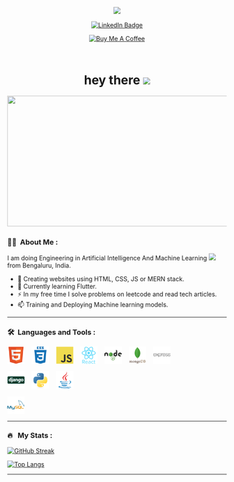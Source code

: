 <p align="center"><img src="https://media.giphy.com/media/M9gbBd9nbDrOTu1Mqx/giphy.gif" width="100"/></p>
<p align="center">
<a href="https://www.linkedin.com/in/amisha-jethmalani-027865223/"><img src="https://img.shields.io/badge/LinkedIn-blue?style=for-the-badge&logo=linkedin&logoColor=white" alt="LinkedIn Badge"></a>
</p>
<p align="center">
<a href="https://www.buymeacoffee.com/Amishaj25" target="_blank"><img src="https://cdn.buymeacoffee.com/buttons/default-orange.png" alt="Buy Me A Coffee" height="41" width="174"></a>
</p>
<p align="center"><img src="https://komarev.com/ghpvc/?username=Amishaj25&style=flat-square&color=blue" alt=""></p>

<h1 align="center">hey there <img src="https://media.giphy.com/media/hvRJCLFzcasrR4ia7z/giphy.gif" width="40"></h1>


<p align="center"><img src="https://media.giphy.com/media/dWesBcTLavkZuG35MI/giphy.gif" width="600" height="300"  /></p>

### :man_technologist: &nbsp;About Me :

I am doing Engineering in Artificial Intelligence And Machine Learning <img src="https://media.giphy.com/media/WUlplcMpOCEmTGBtBW/giphy.gif" width="30"> from Bengaluru, India.

- 🔭 Creating websites using HTML, CSS, JS or MERN stack.
- 🌱 Currently learning Flutter.
- ⚡ In my free time I solve problems on leetcode and read tech articles.
- 📫 Training and Deploying Machine learning models.

---

### 🛠 &nbsp;Languages and Tools :

<p>

<img src="https://github.com/devicons/devicon/blob/master/icons/html5/html5-original.svg" title="HTML5" alt="HTML" width="40" height="40"/>&nbsp;&nbsp;&nbsp;
<img src="https://github.com/devicons/devicon/blob/master/icons/css3/css3-plain-wordmark.svg"  title="CSS3" alt="CSS" width="40" height="40"/>&nbsp;&nbsp;&nbsp;
<img src="https://github.com/devicons/devicon/blob/master/icons/javascript/javascript-original.svg" title="JavaScript" alt="JavaScript" width="40" height="40"/>&nbsp;&nbsp;&nbsp;
<img src="https://github.com/devicons/devicon/blob/master/icons/react/react-original-wordmark.svg" title="React" alt="React" width="40" height="40"/>&nbsp;&nbsp;&nbsp;
<img src="https://github.com/devicons/devicon/blob/master/icons/nodejs/nodejs-original-wordmark.svg" title="Node.js" alt="Node.js" width="40" height="40"/>&nbsp;&nbsp;&nbsp;
<img src="https://github.com/devicons/devicon/blob/master/icons/mongodb/mongodb-original-wordmark.svg" title="MongoDB" alt="MongoDB" width="40" height="40"/>&nbsp;&nbsp;&nbsp;
<img src="https://github.com/devicons/devicon/blob/master/icons/express/express-original-wordmark.svg" title="Express.js" alt="Express.js" width="40" height="40"/>&nbsp;&nbsp;&nbsp;

<img src="https://github.com/devicons/devicon/blob/master/icons/django/django-original.svg" title="Django" alt="Django" width="40" height="40"/>&nbsp;&nbsp;&nbsp;
<img src="https://github.com/devicons/devicon/blob/master/icons/python/python-original.svg" title="Python" alt="Python" width="40" height="40"/>&nbsp;&nbsp;&nbsp;
<img src="https://github.com/devicons/devicon/blob/master/icons/java/java-original.svg" title="Java" alt="Java" width="40" height="40"/>


<img src="https://github.com/devicons/devicon/blob/master/icons/mysql/mysql-original-wordmark.svg" title="MySQL"  alt="MySQL" width="40" height="40"/>&nbsp;
</p>

---

### 🔥 &nbsp; My Stats :
[![GitHub Streak](https://github-readme-streak-stats.herokuapp.com/?user=Amishaj25&theme=dark&background=000000)](https://git.io/streak-stats)

[![Top Langs](https://github-readme-stats.vercel.app/api/top-langs/?username=geeekyvishal&layout=compact&theme=vision-friendly-dark)](https://github.com/anuraghazra/github-readme-stats)

---

